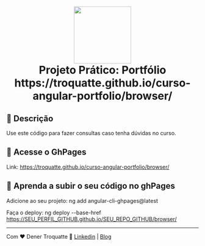 <h1 align="center">
  <img src="https://vidafullstack.com.br/wp-content/uploads/2020/07/angular.png" alt="" width="150">
  <br>
    Projeto Prático: Portfólio
  <br>
  https://troquatte.github.io/curso-angular-portfolio/browser/
</h1>

## :custard: Descrição

Use este código para fazer consultas caso tenha dúvidas no curso.

## :custard: Acesse o GhPages

Link: https://troquatte.github.io/curso-angular-portfolio/browser/

## :custard: Aprenda a subir o seu código no ghPages

Adicione ao seu projeto: ng add angular-cli-ghpages@latest
<br>

Faça o deploy: ng deploy --base-href https://SEU_PERFIL_GITHUB.github.io/SEU_REPO_GITHUB/browser/

---

Com ♥ Dener Troquatte :wave: [Linkedin](https://www.linkedin.com/in/dener-s%C3%A3o-pedro-troquatte-ababa079/) | [Blog](https://vidafullstack.com.br/)

